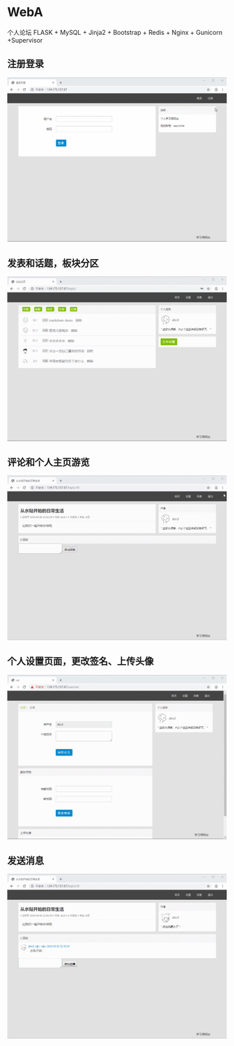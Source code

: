 # WebA
 个人论坛
 FLASK + MySQL + Jinja2 + Bootstrap + Redis + Nginx + Gunicorn +Supervisor

## 注册登录
![图片](https://github.com/rr310561721/webA/blob/master/gif/login.gif)

## 发表和话题，板块分区
![图片](https://github.com/rr310561721/webA/blob/master/gif/topic.gif)

## 评论和个人主页游览
![图片](https://github.com/rr310561721/webA/blob/master/gif/reply.gif)

## 个人设置页面，更改签名、上传头像
![图片](https://github.com/rr310561721/webA/blob/master/gif/set.gif)

## 发送消息
![图片](https://github.com/rr310561721/webA/blob/master/gif/消息.gif)


